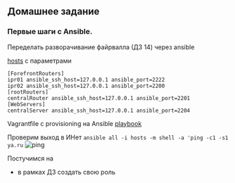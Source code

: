 Домашнее задание
---------------------
### Первые шаги с Ansible.
Переделать разворачивание файрвалла (ДЗ 14) через ansible

[hosts]() с параметрами
```
[ForefrontRouters]
ipr01 ansible_ssh_host=127.0.0.1 ansible_port=2222
ipr02 ansible_ssh_host=127.0.0.1 ansible_port=2200
[rootRouters]
centralRouter ansible_ssh_host=127.0.0.1 ansible_port=2201
[WebServers]
centralServer ansible_ssh_host=127.0.0.1 ansible_port=2204
```
Vagrantfile с provisioning на Ansible [playbook]()

Проверим выход в ИНет `ansible all -i hosts -m shell -a 'ping -c1 -s1 ya.ru`
![ping]()

Постучимся на 
* в рамках ДЗ создать свою роль
